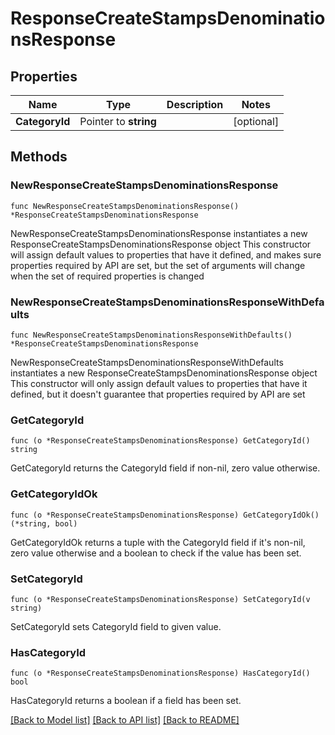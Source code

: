 # ResponseCreateStampsDenominationsResponse

## Properties

Name | Type | Description | Notes
------------ | ------------- | ------------- | -------------
**CategoryId** | Pointer to **string** |  | [optional] 

## Methods

### NewResponseCreateStampsDenominationsResponse

`func NewResponseCreateStampsDenominationsResponse() *ResponseCreateStampsDenominationsResponse`

NewResponseCreateStampsDenominationsResponse instantiates a new ResponseCreateStampsDenominationsResponse object
This constructor will assign default values to properties that have it defined,
and makes sure properties required by API are set, but the set of arguments
will change when the set of required properties is changed

### NewResponseCreateStampsDenominationsResponseWithDefaults

`func NewResponseCreateStampsDenominationsResponseWithDefaults() *ResponseCreateStampsDenominationsResponse`

NewResponseCreateStampsDenominationsResponseWithDefaults instantiates a new ResponseCreateStampsDenominationsResponse object
This constructor will only assign default values to properties that have it defined,
but it doesn't guarantee that properties required by API are set

### GetCategoryId

`func (o *ResponseCreateStampsDenominationsResponse) GetCategoryId() string`

GetCategoryId returns the CategoryId field if non-nil, zero value otherwise.

### GetCategoryIdOk

`func (o *ResponseCreateStampsDenominationsResponse) GetCategoryIdOk() (*string, bool)`

GetCategoryIdOk returns a tuple with the CategoryId field if it's non-nil, zero value otherwise
and a boolean to check if the value has been set.

### SetCategoryId

`func (o *ResponseCreateStampsDenominationsResponse) SetCategoryId(v string)`

SetCategoryId sets CategoryId field to given value.

### HasCategoryId

`func (o *ResponseCreateStampsDenominationsResponse) HasCategoryId() bool`

HasCategoryId returns a boolean if a field has been set.


[[Back to Model list]](../README.md#documentation-for-models) [[Back to API list]](../README.md#documentation-for-api-endpoints) [[Back to README]](../README.md)


